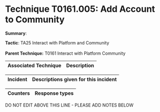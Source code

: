 # Technique T0161.005: Add Account to Community

**Summary**: 

**Tactic**: TA25 Interact with Platform and Community <br><br>**Parent Technique:** T0161 Interact with Platform Community


| Associated Technique | Description |
| --------- | ------------------------- |



| Incident | Descriptions given for this incident |
| -------- | -------------------- |



| Counters | Response types |
| -------- | -------------- |


DO NOT EDIT ABOVE THIS LINE - PLEASE ADD NOTES BELOW